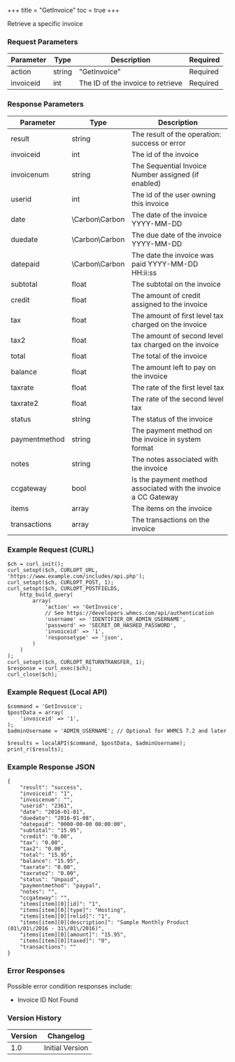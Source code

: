 +++
title = "GetInvoice"
toc = true
+++

Retrieve a specific invoice

### Request Parameters

| Parameter | Type | Description | Required |
| --------- | ---- | ----------- | -------- |
| action | string | "GetInvoice" | Required |
| invoiceid | int | The ID of the invoice to retrieve | Required |

### Response Parameters

| Parameter | Type | Description |
| --------- | ---- | ----------- |
| result | string | The result of the operation: success or error |
| invoiceid | int | The id of the invoice |
| invoicenum | string | The Sequential Invoice Number assigned (if enabled) |
| userid | int | The id of the user owning this invoice |
| date | \Carbon\Carbon | The date of the invoice YYYY-MM-DD |
| duedate | \Carbon\Carbon | The due date of the invoice YYYY-MM-DD |
| datepaid | \Carbon\Carbon | The date the invoice was paid YYYY-MM-DD HH:ii:ss |
| subtotal | float | The subtotal on the invoice |
| credit | float | The amount of credit assigned to the invoice |
| tax | float | The amount of first level tax charged on the invoice |
| tax2 | float | The amount of second level tax charged on the invoice |
| total | float | The total of the invoice |
| balance | float | The amount left to pay on the invoice |
| taxrate | float | The rate of the first level tax |
| taxrate2 | float | The rate of the second level tax |
| status | string | The status of the invoice |
| paymentmethod | string | The payment method on the invoice in system format |
| notes | string | The notes associated with the invoice |
| ccgateway | bool | Is the payment method associated with the invoice a CC Gateway |
| items | array | The items on the invoice |
| transactions | array | The transactions on the invoice |


### Example Request (CURL)

```
$ch = curl_init();
curl_setopt($ch, CURLOPT_URL, 'https://www.example.com/includes/api.php');
curl_setopt($ch, CURLOPT_POST, 1);
curl_setopt($ch, CURLOPT_POSTFIELDS,
    http_build_query(
        array(
            'action' => 'GetInvoice',
            // See https://developers.whmcs.com/api/authentication
            'username' => 'IDENTIFIER_OR_ADMIN_USERNAME',
            'password' => 'SECRET_OR_HASHED_PASSWORD',
            'invoiceid' => '1',
            'responsetype' => 'json',
        )
    )
);
curl_setopt($ch, CURLOPT_RETURNTRANSFER, 1);
$response = curl_exec($ch);
curl_close($ch);
```


### Example Request (Local API)

```
$command = 'GetInvoice';
$postData = array(
    'invoiceid' => '1',
);
$adminUsername = 'ADMIN_USERNAME'; // Optional for WHMCS 7.2 and later

$results = localAPI($command, $postData, $adminUsername);
print_r($results);
```


### Example Response JSON

```
{
    "result": "success",
    "invoiceid": "1",
    "invoicenum": "",
    "userid": "2361",
    "date": "2016-01-01",
    "duedate": "2016-01-08",
    "datepaid": "0000-00-00 00:00:00",
    "subtotal": "15.95",
    "credit": "0.00",
    "tax": "0.00",
    "tax2": "0.00",
    "total": "15.95",
    "balance": "15.95",
    "taxrate": "0.00",
    "taxrate2": "0.00",
    "status": "Unpaid",
    "paymentmethod": "paypal",
    "notes": "",
    "ccgateway": "",
    "items[item][0][id]": "1",
    "items[item][0][type]": "Hosting",
    "items[item][0][relid]": "1",
    "items[item][0][description]": "Sample Monthly Product (01\/01\/2016 - 31\/01\/2016)",
    "items[item][0][amount]": "15.95",
    "items[item][0][taxed]": "0",
    "transactions": ""
}
```


### Error Responses

Possible error condition responses include:

* Invoice ID Not Found


### Version History

| Version | Changelog |
| ------- | --------- |
| 1.0 | Initial Version |
